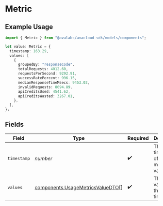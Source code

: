 # Metric

## Example Usage

```typescript
import { Metric } from "@avalabs/avacloud-sdk/models/components";

let value: Metric = {
  timestamp: 163.29,
  values: [
    {
      groupedBy: "responseCode",
      totalRequests: 4012.60,
      requestsPerSecond: 9292.91,
      successRatePercent: 996.15,
      medianResponseTimeMsecs: 9453.02,
      invalidRequests: 8694.89,
      apiCreditsUsed: 4541.62,
      apiCreditsWasted: 3267.01,
    },
  ],
};
```

## Fields

| Field                                                                                | Type                                                                                 | Required                                                                             | Description                                                                          |
| ------------------------------------------------------------------------------------ | ------------------------------------------------------------------------------------ | ------------------------------------------------------------------------------------ | ------------------------------------------------------------------------------------ |
| `timestamp`                                                                          | *number*                                                                             | :heavy_check_mark:                                                                   | The timestamp of the metrics value                                                   |
| `values`                                                                             | [components.UsageMetricsValueDTO](../../models/components/usagemetricsvaluedto.md)[] | :heavy_check_mark:                                                                   | The metrics values for the timestamp                                                 |